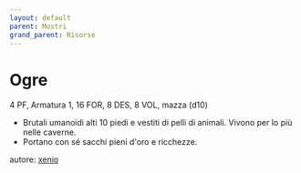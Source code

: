 ```yaml
---
layout: default
parent: Mostri
grand_parent: Risorse
---
```


# Ogre
4 PF, Armatura 1, 16 FOR, 8 DES, 8 VOL, mazza (d10)
- Brutali umanoidi alti 10 piedi e vestiti di pelli di animali. Vivono per lo più nelle caverne.
- Portano con sé sacchi pieni d'oro e ricchezze.

autore: [xenio](https://xenioinabottle.blogspot.com)
